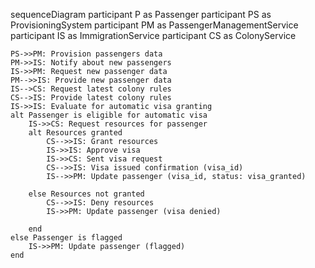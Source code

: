 sequenceDiagram
    participant P as Passenger
    participant PS as ProvisioningSystem
    participant PM as PassengerManagementService
    participant IS as ImmigrationService
    participant CS as ColonyService

    PS->>PM: Provision passengers data
    PM->>IS: Notify about new passengers
    IS->>PM: Request new passenger data
    PM-->>IS: Provide new passenger data
    IS-->CS: Request latest colony rules
    CS-->IS: Provide latest colony rules
    IS->>IS: Evaluate for automatic visa granting
    alt Passenger is eligible for automatic visa
        IS->>CS: Request resources for passenger
        alt Resources granted
            CS-->>IS: Grant resources
            IS->>IS: Approve visa
            IS->>CS: Sent visa request
            CS-->>IS: Visa issued confirmation (visa_id)
            IS-->>PM: Update passenger (visa_id, status: visa_granted)
            
        else Resources not granted
            CS-->>IS: Deny resources
            IS->>PM: Update passenger (visa denied)
            
        end
    else Passenger is flagged
        IS->>PM: Update passenger (flagged)
    end
